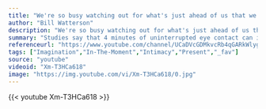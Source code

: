 ```yaml
---
title: "We're so busy watching out for what's just ahead of us that we don't take time to enjoy where we are."
author: "Bill Watterson"
description: "We're so busy watching out for what's just ahead of us that we don't take time to enjoy where we are. - Bill Watterson quotes from GetInspired365.com"
summary: "Studies say that 4 minutes of uninterrupted eye contact can increase intimacy. To test this this theory out, SoulPancake brought in six pairs in different stages of their relationship and had them try it. How do you stay connected? For more SoulPanacake videos click the 'more' link below."
referenceurl: "https://www.youtube.com/channel/UCaDVcGDMkvcRb4qGARkWlyg"
tags: ["Imagination","In-The-Moment","Intimacy","Present","_fav"]
source: "youtube"
videoid: "Xm-T3HCa618"
image: "https://img.youtube.com/vi/Xm-T3HCa618/0.jpg"
---
```


{{< youtube Xm-T3HCa618 >}}
